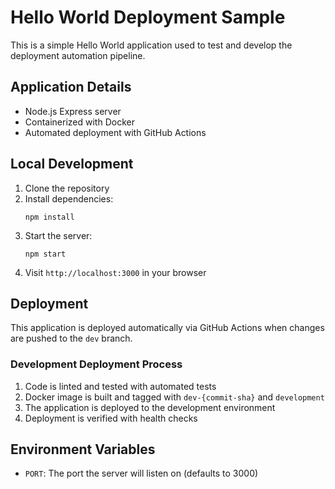 # Hello World Deployment Sample

This is a simple Hello World application used to test and develop the deployment automation pipeline.

## Application Details

- Node.js Express server
- Containerized with Docker
- Automated deployment with GitHub Actions

## Local Development

1. Clone the repository
2. Install dependencies:
   ```
   npm install
   ```
3. Start the server:
   ```
   npm start
   ```
4. Visit `http://localhost:3000` in your browser

## Deployment

This application is deployed automatically via GitHub Actions when changes are pushed to the `dev` branch.

### Development Deployment Process

1. Code is linted and tested with automated tests
2. Docker image is built and tagged with `dev-{commit-sha}` and `development`
3. The application is deployed to the development environment
4. Deployment is verified with health checks

## Environment Variables

- `PORT`: The port the server will listen on (defaults to 3000)